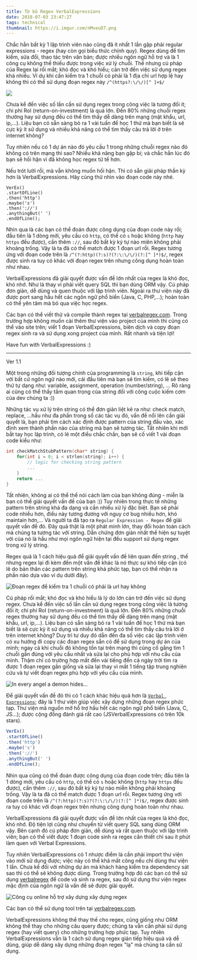 ```yaml
---
title: Từ bỏ Regex VerbalExpressions
date: 2018-07-03 23:47:27
tags: technical
thumbnail: https://i.imgur.com/nMveuD7.png
---
```



Chắc hẳn bất kỳ 1 lập trình viên nào cũng đã ít nhất 1 lần gặp phải regular expressions - regex (hay còn gọi biểu thức chính quy). 
Regex dùng để tìm kiếm, sửa đổi, thao tác trên văn bản; được nhiều ngôn ngữ hỗ trợ
 và là 1 công cụ không thể thiếu được trong việc xử lý chuỗi. Thế nhưng
cú pháp của Regex lại rối mắt; khó đọc và khó hiểu; cản trở đến việc sử dụng regex khá nhiều. Ví dụ khi cần kiểm tra 1 chuỗi có phải 
là 1 địa chỉ url hợp lệ hay không thì có thể sử dụng đoạn regex này `/^(https?:\/\/)[^ ]+$/` 

![](https://i.imgur.com/nMveuD7.png)

Chưa kể đến việc số lần cần sử dụng regex trong công việc là tương đối ít; chi phí RoI (return-on-investment) là quá lớn. 
Đến 80% những chuỗi regex thường hay sử dụng đều có thể tìm thấy dễ dàng trên mạng (mật khẩu, url, ip,...). 
Liệu bạn có sẵn sàng bỏ ra 1 vài tuần để học 1 thứ mà bạn biết là sẽ cực kỳ ít sử dụng 
và nhiều khả năng có thể tìm thấy câu trả lời ở trên internet không?

Tuy nhiên nếu có 1 dự án nào đó yêu cầu 1 trong những chuỗi regex nào đó không có trên mạng thì sao?
Nhiều khả năng bạn gặp bí; và chắc hẳn lúc đó bạn sẽ hối hận vì đã không học regex tử tế hơn.

Nếu trót lười rồi, mà vẫn không muốn hối hận. Thì có sẵn giải pháp thần kỳ hơn là VerbalExpressions. Hãy cùng
thử nhìn vào đoạn code này nhé.

```
VerEx()
.startOfLine()
.then('http')
.maybe('s')
.then('://')
.anythingBut(' ')
.endOfLine();
```

Nhìn qua là các bạn có thể đoán được công dụng của đoạn code này rồi; 
đầu tiên là 1 dòng mới, yêu cầu có `http`, có thể có `s` hoặc không (`http` hay `https` đều được),
cần thêm `://`, sau đó bất kỳ ký tự nào miên không phải khoảng trống. Vậy là ta đã có thể match được 1 đoạn url rồi.
Regex tương ứng với đoạn code trên là `/^(?:http)(?:s)?(?:\:\/\/)(?:[^ ]*)$/`, regex được sinh ra tuy có 
khác với đoạn regex trên nhưng công dụng hoàn toàn như nhau.

VerbalExpressions đã giải quyết được vấn đề lớn nhất của regex là khó đọc, khó nhớ. Như là thay vì phải viết 
query SQL thì bạn dùng ORM vậy. Cú pháp đơn giản, dễ dùng và quen thuộc với lập trình viên. 
Ngoài ra thư viện này đã được port sang hầu hết các ngôn ngữ phổ biển (Java, C, PHP,...); hoàn toàn có thể yên tâm
mà bỏ qua việc học regex. 

Các bạn có thể viết thử và compile thành regex tại [verbalregex.com](https://verbalregex.com/).
Trong trường hợp không muốn cài thêm thư viện vào project của mình thì cũng có thể vào site trên; 
viết 1 đoạn VerbalExpressions, biên dịch và copy đoạn regex sinh ra và sử dụng xong project của mình. Rất nhanh và tiện lợi!
  
  
Have fun with VerbalExpressions :)

---

Ver 1.1

Một trong những đối tượng chính của programming là `string`, khi tiếp cận với bất cứ ngôn ngữ nào mới, cái đầu tiên mà bạn sẽ tìm kiếm, có lẽ sẽ theo thứ tự dạng như: variable, assignment, operation (number/string), ... Rõ ràng ai cũng có thể thấy tầm quan trọng của string đối với công cuộc kiếm cơm của dev chúng ta :))

Những tác vụ xử lý trên string có thể đơn giản liệt kê ra như: check match, replace, ...hầu như đa phần trong số các tác vụ đó, vấn đề nổi lên cần giải quyết là, bạn phải tìm cách xác định được pattern của string đầu vào, xác định xem thành phần nào của string mà bạn sẽ tương tác. Tất nhiên khi mới bắt tay học lập trình, có lẽ một điều chắc chắn, bạn sẽ cố viết 1 vài đoạn code kiểu như:

```C
int checkMatchStubPattern(char* string) {
    for(int i = 0; i < strlen(string); i++) {
        // logic for checking string pattern
        ...
    }
    return ...
}
```

Tất nhiên, không ai có thể thể nói cách làm của bạn không đúng - miễn là bạn có thể giải quyết vấn đề của bạn :)) Tuy nhiên trong thực tế những pattern trên string khá đa dạng và cần nhiều xử lý đặc biệt. Bạn sẽ phải code nhiều hơn, điều này tương đương với nguy cơ bug nhiều hơn, khó maintain hơn,... Và người ta đã tạo ra `Regular Expression - Regex` để giải quyết vấn đề đó. Đây quả thật là một phát minh lớn, thay đổi hoàn toàn cách mà chúng ta tương tác với string. Dẫn chứng đơn giản nhất thể hiện sự tuyệt vời của nó là hầu như mọi ngôn ngữ hiện tại đều support sử dụng regex trong xử lý string.

Regex quả là 1 cách hiệu quả để giải quyết vấn đề liên quan đến string , thế nhưng regex lại đi kèm đến một vấn đề khác là nó thực sự khó tiếp cận (có lẽ do bản thân các pattern trên string khá phức tạp, bạn có thể nhận ra phần nào dựa vào ví dụ dưới đây).

![Đoạn regex để kiểm tra 1 chuỗi có phải là url hay không](https://i.imgur.com/nMveuD7.png)

Cú pháp rối mắt; khó đọc và khó hiểu là lý do lớn cản trở đến việc sử dụng regex. Chưa kể đến việc số lần cần sử dụng regex trong công việc là tương đối ít; chi phí RoI (return-on-investment) là quá lớn. Đến 80% những chuỗi regex thường hay sử dụng đều có thể tìm thấy dễ dàng trên mạng (mật khẩu, url, ip,...). Liệu bạn có sẵn sàng bỏ ra 1 vài tuần để học 1 thứ mà bạn biết là sẽ cực kỳ ít sử dụng và nhiều khả năng có thể tìm thấy câu trả lời ở trên internet không? Duy trì tư duy đó dẫn đến đa số việc các lập trình viên có xu hướng đi copy các đoạn regex sẵn có để sử dụng trong dự án của mình; ngay cả khi chuỗi đó không tồn tại trên mạng thì cũng cố gắng tìm 1 chuỗi gần đúng với yêu cầu nhất và sửa lại cho phù hợp với nhu cầu của mình. Thậm chí có trường hợp mất đến vài tiếng đến cả ngày trời tìm ra được 1 đoạn regex gần giống và sửa lại thay vì mất 1 tiếng tập trung nghiên cứu và tự viết đoạn regex phù hợp với yêu cầu của mình.

![In every angel a demon hides...](https://i.imgur.com/j3G9xyP.png)


Để giải quyết vấn đề đó thì có 1 cách khác hiệu quả hơn là [`Verbal Expressions`](http://verbalexpressions.github.io/); đây là 1 thư viện giúp việc xây dựng những đoạn regex phức tạp. Thư viện mã nguồn mở hỗ trợ hầu hết các ngôn ngữ phổ biến (Java, C, JS...); được cộng đồng đánh giá rất cao (JSVerbalExpressions có trên 10k stars). 

``` javascript
VerEx()
.startOfLine()
.then('http')
.maybe('s')
.then('://')
.anythingBut(' ')
.endOfLine();
``` 

Nhìn qua cũng có thể đoán được công dụng của đoạn code trên; đầu tiên là 1 dòng mới, yêu cầu có `http`, có thể có `s` hoặc không (`http` hay `https` đều được), cần thêm `://`, sau đó bất kỳ ký tự nào miễn không phải khoảng trống. Vậy là ta đã có thể match được 1 đoạn url rồi. Regex tương ứng với đoạn code trên là `/^(?:http)(?:s)?(?:\:\/\/)(?:[^ ]*)$/`, regex được sinh ra tuy có khác với đoạn regex trên nhưng công dụng hoàn toàn như nhau.

VerbalExpressions đã giải quyết được vấn đề lớn nhất của regex là khó đọc, khó nhớ. Độ tiện lợi cũng như chuyển từ viết query SQL sang dùng ORM vậy. Bên cạnh đó cú pháp đơn giản, dễ dùng và rất quen thuộc với lập trình viên; bạn có thể viết được 1 đoạn code sinh ra regex cần thiết chỉ sau ít phút làm quen với Verbal Expressions.

Tuy nhiên VerbalExpressions có 1 nhược điểm là cần phải import thư viện vào mới sử dụng được; việc này có thể khá mất công nếu chỉ dùng thư viện 1 lần. Chưa kể đối với những dự án mà khách hàng kiểm tra dependency sát sao thì có thể sẽ không được dùng. Trong trường hợp đó các bạn có thể sử dụng [verbalregex](https://verbalregex.com/) để code và sinh ra regex, sau đó sử dụng thư viện regex mặc định của ngôn ngữ là vấn đề sẽ được giải quyết.

![Công cụ online hỗ trợ xây dựng xây dựng regex](https://i.imgur.com/w0uMzYE.png)

Các bạn có thể sử dụng tool trên tại [verbalregex.com](https://verbalregex.com/).

VerbalExpressions không thể thay thế cho regex, cũng giống như ORM không thể thay cho những câu query được; chúng ta vẫn cần phải sử dụng regex (hay viết query) cho những trường hợp phức tạp. Tuy nhiên VerbalExpressions vẫn là 1 cách sử dụng regex gián tiếp hiệu quả và dễ dùng, giúp dễ dàng xây dựng những đoạn regex "lạ" mà chúng ta cần sử dụng.
